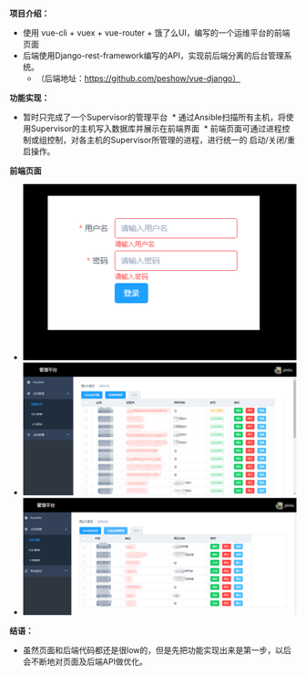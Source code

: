 **项目介绍：**
* 使用 vue-cli + vuex + vue-router + 饿了么UI，编写的一个运维平台的前端页面
* 后端使用Django-rest-framework编写的API，实现前后端分离的后台管理系统。
  * （后端地址：https://github.com/peshow/vue-django）

**功能实现：**
* 暂时只完成了一个Supervisor的管理平台
  * 通过Ansible扫描所有主机，将使用Supervisor的主机写入数据库并展示在前端界面
  * 前端页面可通过进程控制或组控制，对各主机的Supervisor所管理的进程，进行统一的 启动/关闭/重启操作。


**前端页面**
* ![Alt text](https://github.com/peshow/vue-manager/blob/master/png/login.png)
* ![Alt text](https://github.com/peshow/vue-manager/blob/master/png/proc_manager.png)
* ![Alt text](https://github.com/peshow/vue-manager/blob/master/png/group_manager.png)

**结语：**
* 虽然页面和后端代码都还是很low的，但是先把功能实现出来是第一步，以后会不断地对页面及后端API做优化。

